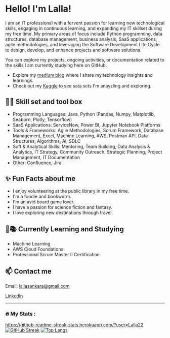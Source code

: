 # Hello! I'm Lalla!

I am an IT professional with a fervent passion for learning new technological skills, engaging in continuous learning, and expanding my IT skillset during my free time. My primary areas of focus include Python programming, data structures, database management, business analysis, SaaS applications, agile methodologies, and leveraging the Software Development Life Cycle to design, develop, and enhance projects and software solutions.

You can explore my projects, ongoing activities, or documentation related to the skills I am currently studying here on GitHub.

- Explore my [medium blog](https://medium.com/@techlala) where I share my technology insights and learnings.
- Check out my [Kaggle](https://www.kaggle.com/lallasankara) to see sata sets I'm anayzling and exploring.

## 👩‍💻 Skill set and tool box 
- Programming Languages: Java, Python (Pandas, Numpy, Matplotlib, Seaborn, Plotly, Tensorflow)
- SaaS Applications: ServiceNow, Power BI, Jupyter Notebook Platforms
- Tools & Frameworks: Agile Methodologies, Scrum Framework, Database Management, Excel, Machine Learning, AWS, Postman API, Data Structures, Algorithms, AI, SDLC
- Soft & Analytical Skills: Mentoring, Team Building, Data Analysis & Analytics, IT Strategy, Community Outreach, Strategic Planning, Project Management, IT Documentation
- Other: Confluence, Jira

## ✨ Fun Facts about me 
- I enjoy volunteering at the public library in my free time.
- I'm a foodie and bookworm.
- I'm an avid board game lover.
- I have a passion for science fiction and fantasy.
- I love exploring new destinations through travel.

## 🧠📚 Currently Learning and Studying 
- Machine Learning
- AWS Cloud Foundations
- Professional Scrum Master II Certification

## 📫 Contact me
Email: lallasankara@gmail.com

[Linkedln](https://www.linkedin.com/in/lallasankara/)

---

### :fire: My Stats :

https://github-readme-streak-stats.herokuapp.com/?user=Lalla22
[![GitHub Streak](http://github-readme-streak-stats.herokuapp.com?user=Lalla22&theme=dark&background=000000)](https://git.io/streak-stats)
[![Top Langs](https://github-readme-stats.vercel.app/api/top-langs/?username=Lalla22&layout=compact&theme=vision-friendly-dark)](https://github.com/anuraghazra/github-readme-stats)


